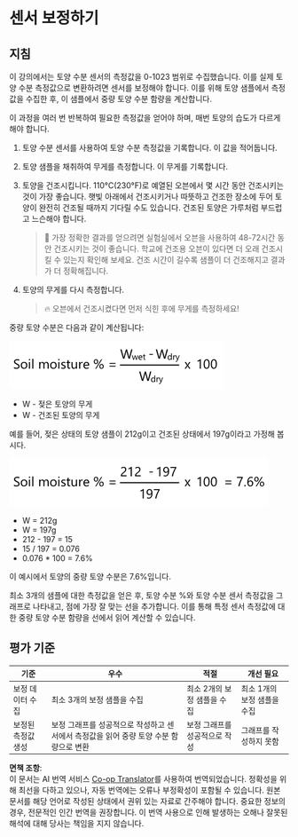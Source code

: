 <!--
CO_OP_TRANSLATOR_METADATA:
{
  "original_hash": "506d21b544d5de47406c89ad496a21cd",
  "translation_date": "2025-08-24T22:38:56+00:00",
  "source_file": "2-farm/lessons/2-detect-soil-moisture/assignment.md",
  "language_code": "ko"
}
-->
# 센서 보정하기

## 지침

이 강의에서는 토양 수분 센서의 측정값을 0-1023 범위로 수집했습니다. 이를 실제 토양 수분 측정값으로 변환하려면 센서를 보정해야 합니다. 이를 위해 토양 샘플에서 측정값을 수집한 후, 이 샘플에서 중량 토양 수분 함량을 계산합니다.

이 과정을 여러 번 반복하여 필요한 측정값을 얻어야 하며, 매번 토양의 습도가 다르게 해야 합니다.

1. 토양 수분 센서를 사용하여 토양 수분 측정값을 기록합니다. 이 값을 적어둡니다.

1. 토양 샘플을 채취하여 무게를 측정합니다. 이 무게를 기록합니다.

1. 토양을 건조시킵니다. 110°C(230°F)로 예열된 오븐에서 몇 시간 동안 건조시키는 것이 가장 좋습니다. 햇빛 아래에서 건조시키거나 따뜻하고 건조한 장소에 두어 토양이 완전히 건조될 때까지 기다릴 수도 있습니다. 건조된 토양은 가루처럼 부드럽고 느슨해야 합니다.

    > 💁 가장 정확한 결과를 얻으려면 실험실에서 오븐을 사용하여 48-72시간 동안 건조시키는 것이 좋습니다. 학교에 건조용 오븐이 있다면 더 오래 건조시킬 수 있는지 확인해 보세요. 건조 시간이 길수록 샘플이 더 건조해지고 결과가 더 정확해집니다.

1. 토양의 무게를 다시 측정합니다.

    > 🔥 오븐에서 건조시켰다면 먼저 식힌 후에 무게를 측정하세요!

중량 토양 수분은 다음과 같이 계산됩니다:

![토양 수분 %는 젖은 토양 무게에서 건조된 토양 무게를 뺀 값을 건조된 토양 무게로 나눈 후, 100을 곱한 값](../../../../../translated_images/gsm-calculation.6da38c6201eec14e7573bb2647aa18892883193553d23c9d77e5dc681522dfb2.ko.png)

* W - 젖은 토양의 무게  
* W - 건조된 토양의 무게  

예를 들어, 젖은 상태의 토양 샘플이 212g이고 건조된 상태에서 197g이라고 가정해 봅시다.

![계산 예시](../../../../../translated_images/gsm-calculation-example.99f9803b4f29e97668e7c15412136c0c399ab12dbba0b89596fdae9d8aedb6fb.ko.png)

* W = 212g  
* W = 197g  
* 212 - 197 = 15  
* 15 / 197 = 0.076  
* 0.076 * 100 = 7.6%  

이 예시에서 토양의 중량 토양 수분은 7.6%입니다.

최소 3개의 샘플에 대한 측정값을 얻은 후, 토양 수분 %와 토양 수분 센서 측정값을 그래프로 나타내고, 점에 가장 잘 맞는 선을 추가합니다. 이를 통해 특정 센서 측정값에 대한 중량 토양 수분 함량을 선에서 읽어 계산할 수 있습니다.

## 평가 기준

| 기준 | 우수 | 적절 | 개선 필요 |
| -------- | --------- | -------- | ----------------- |
| 보정 데이터 수집 | 최소 3개의 보정 샘플을 수집 | 최소 2개의 보정 샘플을 수집 | 최소 1개의 보정 샘플을 수집 |
| 보정된 측정값 생성 | 보정 그래프를 성공적으로 작성하고 센서에서 측정값을 읽어 중량 토양 수분 함량으로 변환 | 보정 그래프를 성공적으로 작성 | 그래프를 작성하지 못함 |

**면책 조항**:  
이 문서는 AI 번역 서비스 [Co-op Translator](https://github.com/Azure/co-op-translator)를 사용하여 번역되었습니다. 정확성을 위해 최선을 다하고 있으나, 자동 번역에는 오류나 부정확성이 포함될 수 있습니다. 원본 문서를 해당 언어로 작성된 상태에서 권위 있는 자료로 간주해야 합니다. 중요한 정보의 경우, 전문적인 인간 번역을 권장합니다. 이 번역 사용으로 인해 발생하는 오해나 잘못된 해석에 대해 당사는 책임을 지지 않습니다.